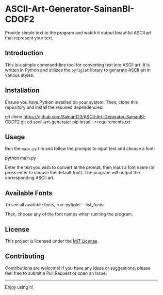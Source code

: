 # ASCII-Art-Generator-SainanBI-CDOF2
Provide simple text to the program and watch it output beautiful ASCII art that represent your text.


## Introduction
This is a simple command-line tool for converting text into ASCII art. It is written in Python and utilizes the `pyfiglet` library to generate ASCII art in various styles.

## Installation

Ensure you have Python installed on your system. Then, clone this repository and install the required dependencies:

git clone https://github.com/Sainan123/ASCII-Art-Generator-SainanBI-CDOF2.git
cd ascii-art-generator
pip install -r requirements.txt


## Usage

Run the `main.py` file and follow the prompts to input text and choose a font:

python main.py

Enter the text you wish to convert at the prompt, then input a font name (or press enter to choose the default font). The program will output the corresponding ASCII art.

## Available Fonts

To see all available fonts, run:
pyfiglet --list_fonts


Then, choose any of the font names when running the program.

## License

This project is licensed under the [MIT License](LICENSE).

## Contributing

Contributions are welcome! If you have any ideas or suggestions, please feel free to submit a Pull Request or open an Issue.

---

Enjoy using it!



